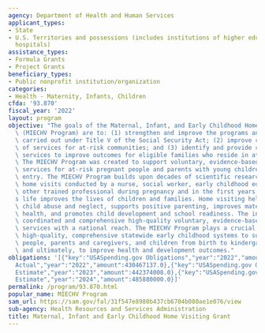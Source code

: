 ```yaml
---
agency: Department of Health and Human Services
applicant_types:
- State
- U.S. Territories and possessions (includes institutions of higher education and
  hospitals)
assistance_types:
- Formula Grants
- Project Grants
beneficiary_types:
- Public nonprofit institution/organization
categories:
- Health - Maternity, Infants, Children
cfda: '93.870'
fiscal_year: '2022'
layout: program
objective: "The goals of the Maternal, Infant, and Early Childhood Home Visiting Program\
  \ (MIECHV Program) are to: (1) strengthen and improve the programs and activities\
  \ carried out under Title V of the Social Security Act; (2) improve coordination\
  \ of services for at-risk communities; and (3) identify and provide comprehensive\
  \ services to improve outcomes for eligible families who reside in at-risk communities.\
  \ The MIECHV Program was created to support voluntary, evidence-based home visiting\
  \ services for at-risk pregnant people and parents with young children up to kindergarten\
  \ entry. The MIECHV Program builds upon decades of scientific research that shows\
  \ home visits conducted by a nurse, social worker, early childhood educator, or\
  \ other trained professional during pregnancy and in the first years of a child\u2019\
  s life improves the lives of children and families. Home visiting helps prevent\
  \ child abuse and neglect, supports positive parenting, improves maternal and child\
  \ health, and promotes child development and school readiness. The investment provides\
  \ coordinated and comprehensive high-quality voluntary, evidence-based home visiting\
  \ services with a national reach. The MIECHV Program plays a crucial role in building\
  \ high-quality, comprehensive statewide early childhood systems to support pregnant\
  \ people, parents and caregivers, and children from birth to kindergarten entry\
  \ and ultimately, to improve health and development outcomes."
obligations: '[{"key":"USASpending.gov Obligations","year":"2022","amount":420071428.63},{"key":"SAM.gov
  Actual","year":"2022","amount":430467137.0},{"key":"USASpending.gov Obligations","year":"2023","amount":6108.35},{"key":"SAM.gov
  Estimate","year":"2023","amount":442374008.0},{"key":"USASpending.gov Obligations","year":"2024","amount":0.0},{"key":"SAM.gov
  Estimate","year":"2024","amount":485880000.0}]'
permalink: /program/93.870.html
popular_name: MIECHV Program
sam_url: https://sam.gov/fal/31f547e8980b437cb6704b080ae1e076/view
sub-agency: Health Resources and Services Administration
title: Maternal, Infant and Early Childhood Home Visiting Grant
---
```

